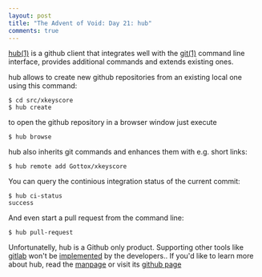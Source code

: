```yaml
---
layout: post
title: "The Advent of Void: Day 21: hub"
comments: true
---
```


[hub(1)](https://man.voidlinux.org/hub) is a github client that integrates well
with the [git(1)](https://man.voidlinux.org/git) command line interface,
provides additional commands and extends existing ones.

hub allows to create new github repositories from an existing local one using
this command:

```
$ cd src/xkeyscore
$ hub create 
```

to open the github repository in a browser window just execute

```
$ hub browse
```

hub also inherits git commands and enhances them with e.g. short links:

```
$ hub remote add Gottox/xkeyscore
```

You can query the continious integration status of the current commit:

```
$ hub ci-status
success
```

And even start a pull request from the command line:

```
$ hub pull-request
```

Unfortunatelly, hub is a Github only product. Supporting other tools like
[gitlab](http://gitlab.com/) won't be
[implemented](https://github.com/github/hub/issues/1383) by the developers..
If you'd like to learn more about hub, read the [manpage](https://man.voidlinux.org/hub) or visit its
[github page](https://github.com/github/hub)
